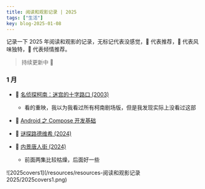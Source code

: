 ```yaml
---
title: 阅读和观影记录 | 2025
tags: ["生活"]
key: blog-2025-01-08
---
```


记录一下 2025 年阅读和观影的记录，无标记代表没感觉，🍕 代表推荐，🌮 代表风味独特，🍔 代表倾情推荐。

> 持续更新中 🤯

<!--more-->

### 1 月

* 🍕 [名侦探柯南：迷宫的十字路口 (2003)](https://movie.douban.com/subject/2357707/)
  * 看的重映，我以为我看过所有柯南剧场版，但是我发现实际上没看过这部

* 🍕 [Android 之 Compose 开发基础](https://developer.android.com/courses/android-basics-compose/course?hl=zh-cn)

* 🍕 [谜探路德维希 (2024)](https://movie.douban.com/subject/36419921/)

* 🌮 [内景唐人街 (2024)](https://movie.douban.com/subject/35259171/)
  * 前面两集比较枯燥，后面好一些

![2025covers1](/resources/resources-阅读和观影记录 2025/2025covers1.png)

